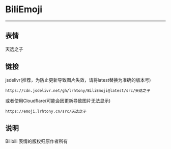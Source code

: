 # BiliEmoji
---
## 表情
天选之子
## 链接
jsdelivr(推荐，为防止更新导致图片失效，请将latest替换为准确的版本号)
```
https://cdn.jsdelivr.net/gh/lrhtony/BiliEmoji@latest/src/天选之子
```
或者使用Cloudflare(可能会因更新导致图片无法显示)
```
https://emoji.lrhtony.cn/src/天选之子
```
## 说明
Bilibili 表情的版权归原作者所有
